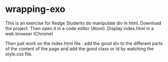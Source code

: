 # wrapping-exo

This is an exercise for Kedge Students do manipulate div in html.
Download the project.
Then open it in a code editor (Atom).
Display index.html in a web browser (Chrome)

Then just work on the index.html file :
add the good div to the different parts of the content of the page and add the good class or id by watching the style.css file.
